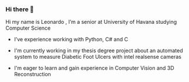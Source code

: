 ### Hi there 👋

Hi my name is Leonardo , I’m a senior at University of Havana studying Computer Science  

- I’ve experience working with Python, C# and C 

- I'm currently working in my thesis degree project about an automated system  to measure Diabetic Foot Ulcers with intel realsense cameras  

- I'm  eager  to learn and gain experience in Computer Vision and 3D Reconstruction

<!--
**Leo00010011/Leo00010011** is a ✨ _special_ ✨ repository because its `README.md` (this file) appears on your GitHub profile.

Here are some ideas to get you started:

- 🔭 I’m currently working on ...
- 🌱 I’m currently learning ...
- 👯 I’m looking to collaborate on ...
- 🤔 I’m looking for help with ...
- 💬 Ask me about ...
- 📫 How to reach me: ...
- 😄 Pronouns: ...
- ⚡ Fun fact: ...
-->

